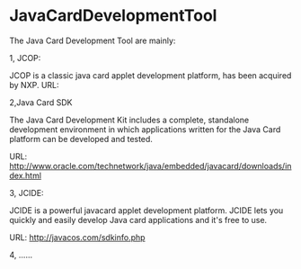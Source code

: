 # JavaCardDevelopmentTool
The Java Card Development Tool are mainly:

1, JCOP:

JCOP is a classic java card applet development platform, has been acquired by NXP.
URL:

2,Java Card SDK 

The Java Card Development Kit includes a complete, standalone development environment in which applications written for the Java Card platform can be developed and tested.

URL: http://www.oracle.com/technetwork/java/embedded/javacard/downloads/index.html

3, JCIDE:

JCIDE is a powerful javacard applet development platform. JCIDE lets you quickly and easily develop Java card applications and it's free to use.

URL: http://javacos.com/sdkinfo.php

4, ......
